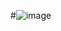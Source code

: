 #![image](https://user-images.githubusercontent.com/83857028/117531218-5e7ae680-af96-11eb-8373-29e36b3a96de.png)

